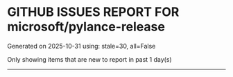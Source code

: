 
# GITHUB ISSUES REPORT FOR microsoft/pylance-release


Generated on 2025-10-31 using: stale=30, all=False


Only showing items that are new to report in past 1 day(s)


---




















